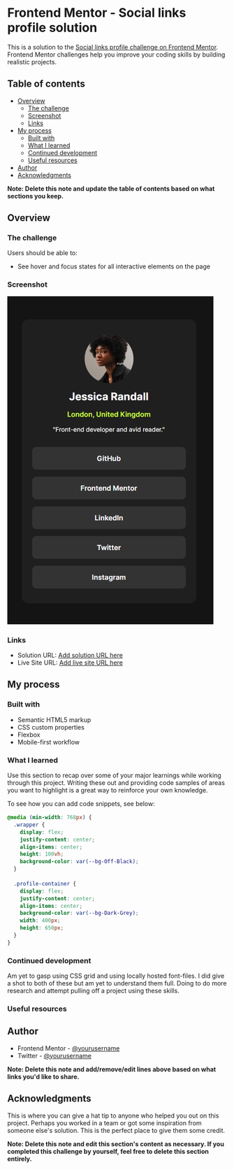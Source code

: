 # Frontend Mentor - Social links profile solution

This is a solution to the [Social links profile challenge on Frontend Mentor](https://www.frontendmentor.io/challenges/social-links-profile-UG32l9m6dQ). Frontend Mentor challenges help you improve your coding skills by building realistic projects. 

## Table of contents

- [Overview](#overview)
  - [The challenge](#the-challenge)
  - [Screenshot](#screenshot)
  - [Links](#links)
- [My process](#my-process)
  - [Built with](#built-with)
  - [What I learned](#what-i-learned)
  - [Continued development](#continued-development)
  - [Useful resources](#useful-resources)
- [Author](#author)
- [Acknowledgments](#acknowledgments)

**Note: Delete this note and update the table of contents based on what sections you keep.**

## Overview

### The challenge

Users should be able to:

- See hover and focus states for all interactive elements on the page

### Screenshot

![](./assets/images/screenshot.jpg)


### Links

- Solution URL: [Add solution URL here](https://github.com/ArthKate/fmc-social-links-profile)
- Live Site URL: [Add live site URL here](https://arthkate.github.io/fmc-social-links-profile/)

## My process

### Built with

- Semantic HTML5 markup
- CSS custom properties
- Flexbox
- Mobile-first workflow

### What I learned

Use this section to recap over some of your major learnings while working through this project. Writing these out and providing code samples of areas you want to highlight is a great way to reinforce your own knowledge.

To see how you can add code snippets, see below:

```css
@media (min-width: 768px) {
  .wrapper {
    display: flex;
    justify-content: center;
    align-items: center;
    height: 100vh;
    background-color: var(--bg-Off-Black);
  }

  .profile-container {
    display: flex;
    justify-content: center;
    align-items: center;
    background-color: var(--bg-Dark-Grey);
    width: 400px;
    height: 650px;
  }
}
```

### Continued development

Am yet to gasp using CSS grid and using locally hosted font-files. I did give a shot to both of these but am yet to understand them full. Doing to do more research and attempt pulling off a project using these skills. 

### Useful resources



## Author

- Frontend Mentor - [@yourusername](https://www.frontendmentor.io/profile/yourusername)
- Twitter - [@yourusername](https://www.twitter.com/yourusername)

**Note: Delete this note and add/remove/edit lines above based on what links you'd like to share.**

## Acknowledgments

This is where you can give a hat tip to anyone who helped you out on this project. Perhaps you worked in a team or got some inspiration from someone else's solution. This is the perfect place to give them some credit.

**Note: Delete this note and edit this section's content as necessary. If you completed this challenge by yourself, feel free to delete this section entirely.**
